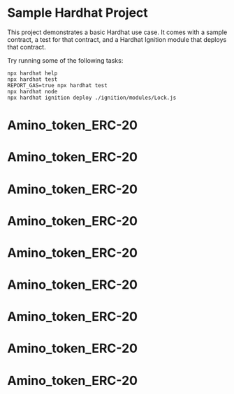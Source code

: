 # Sample Hardhat Project

This project demonstrates a basic Hardhat use case. It comes with a sample contract, a test for that contract, and a Hardhat Ignition module that deploys that contract.

Try running some of the following tasks:

```shell
npx hardhat help
npx hardhat test
REPORT_GAS=true npx hardhat test
npx hardhat node
npx hardhat ignition deploy ./ignition/modules/Lock.js
```
# Amino_token_ERC-20
# Amino_token_ERC-20
# Amino_token_ERC-20
# Amino_token_ERC-20
# Amino_token_ERC-20
# Amino_token_ERC-20
# Amino_token_ERC-20
# Amino_token_ERC-20
# Amino_token_ERC-20
